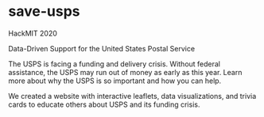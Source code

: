 # save-usps
HackMIT 2020

Data-Driven Support for the United States Postal Service

The USPS is facing a funding and delivery crisis. Without federal
assistance, the USPS may run out of money as early as this year. Learn
more about why the USPS is so important and how you can help.

We created a website with interactive leaflets, data visualizations, and trivia 
cards to educate others about USPS and its funding crisis.
